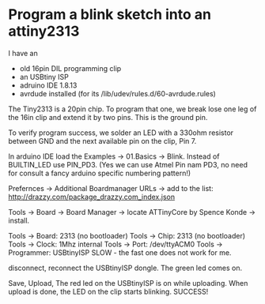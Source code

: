 Program a blink sketch into an attiny2313
=========================================

I have an 
* old 16pin DIL programming clip
* an USBtiny ISP
* adruino IDE 1.8.13
* avrdude installed (for its /lib/udev/rules.d/60-avrdude.rules)

The Tiny2313 is a 20pin chip.
To program that one, we break lose one leg of the 16in clip and extend it by two pins.
This is the ground pin.

To verify program success, we solder an LED with a 330ohm resistor between GND and the next 
available pin on the clip, Pin 7.

In arduino IDE load the Examples -> 01.Basics -> Blink.
Instead of BUILTIN_LED use PIN_PD3. (Yes we can use Atmel Pin nam PD3, no need for consult a fancy arduino specific numbering pattern!)

Prefernces -> Additional Boardmanager URLs ->
 add to the list: http://drazzy.com/package_drazzy.com_index.json

Tools -> Board -> Board Manager
  -> locate ATTinyCore by Spence Konde -> install.

Tools -> Board: 2313 (no bootloader)
Tools -> Chip: 2313 (no bootloader)
Tools -> Clock: 1Mhz internal
Tools -> Port: /dev/ttyACM0
Tools -> Programmer: USBtinyISP SLOW		- the fast one does not work for me.

disconnect, reconnect the USBtinyISP dongle. The green led comes on.

Save, Upload, The red led on the USBtinyISP is on while uploading.
When upload is done, the LED on the clip starts blinking.
SUCCESS!
